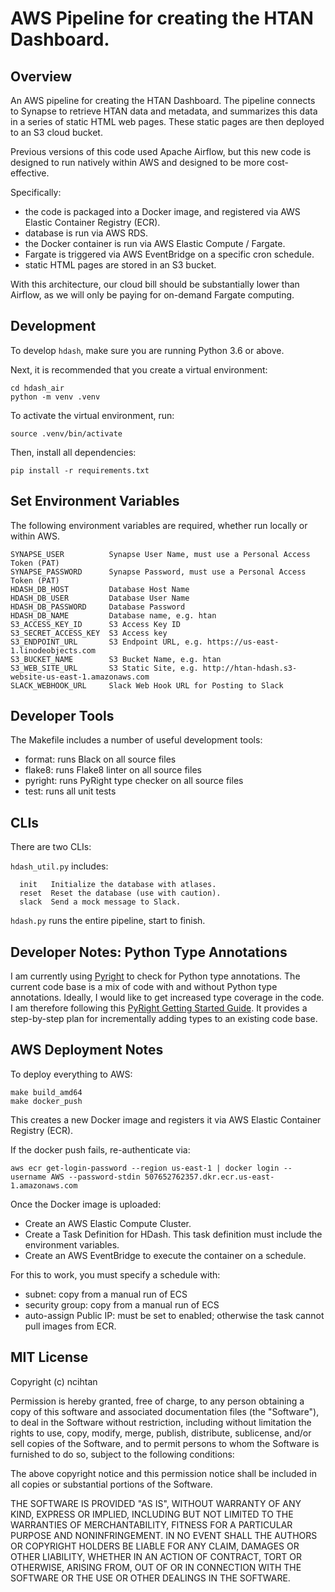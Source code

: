 # AWS Pipeline for creating the HTAN Dashboard.

## Overview

An AWS pipeline for creating the HTAN Dashboard.  The pipeline connects to Synapse to retrieve HTAN data and metadata, and summarizes this data in a series of static HTML web pages.  These static pages are then deployed to an S3 cloud bucket.

Previous versions of this code used Apache Airflow, but this new code is designed to run natively within AWS and designed to be more cost-effective.

Specifically:

* the code is packaged into a Docker image, and registered via AWS Elastic Container Registry (ECR).
* database is run via AWS RDS.
* the Docker container is run via AWS Elastic Compute / Fargate.
* Fargate is triggered via AWS EventBridge on a specific cron schedule.
* static HTML pages are stored in an S3 bucket.

With this architecture, our cloud bill should be substantially lower than Airflow, as we will only be paying for on-demand Fargate computing.

## Development

To develop ```hdash```, make sure you are running Python 3.6 or above.

Next, it is recommended that you create a virtual environment:

```
cd hdash_air
python -m venv .venv
```

To activate the virtual environment, run:

```
source .venv/bin/activate
```

Then, install all dependencies:

```
pip install -r requirements.txt
```

## Set Environment Variables

The following environment variables are required, whether run locally or within AWS.

```
SYNAPSE_USER          Synapse User Name, must use a Personal Access Token (PAT)
SYNAPSE_PASSWORD      Synapse Password, must use a Personal Access Token (PAT)
HDASH_DB_HOST         Database Host Name 
HDASH_DB_USER         Database User Name
HDASH_DB_PASSWORD     Database Password
HDASH_DB_NAME         Database name, e.g. htan
S3_ACCESS_KEY_ID      S3 Access Key ID
S3_SECRET_ACCESS_KEY  S3 Access key
S3_ENDPOINT_URL       S3 Endpoint URL, e.g. https://us-east-1.linodeobjects.com
S3_BUCKET_NAME        S3 Bucket Name, e.g. htan
S3_WEB_SITE_URL       S3 Static Site, e.g. http://htan-hdash.s3-website-us-east-1.amazonaws.com
SLACK_WEBHOOK_URL     Slack Web Hook URL for Posting to Slack
```

## Developer Tools

The Makefile includes a number of useful development tools:

* format:  runs Black on all source files
* flake8:  runs Flake8 linter on all source files
* pyright:  runs PyRight type checker on all source files
* test:  runs all unit tests

## CLIs

There are two CLIs:

```hdash_util.py``` includes:

```
  init   Initialize the database with atlases.
  reset  Reset the database (use with caution).
  slack  Send a mock message to Slack.
```

```hdash.py``` runs the entire pipeline, start to finish.


## Developer Notes:  Python Type Annotations

I am currently using [Pyright](https://github.com/microsoft/pyright) to check for Python type annotations.  The current code base is a mix of code with and without Python type annotations. Ideally, I would like to get increased type coverage in the code.  I am therefore following this [PyRight Getting Started Guide](https://microsoft.github.io/pyright/#/getting-started?id=_4-strict-typing).  It provides a step-by-step plan for incrementally adding types to an existing code base.

## AWS Deployment Notes

To deploy everything to AWS:

```
make build_amd64
make docker_push
```

This creates a new Docker image and registers it via AWS Elastic Container Registry (ECR).

If the docker push fails, re-authenticate via:

```
aws ecr get-login-password --region us-east-1 | docker login --username AWS --password-stdin 507652762357.dkr.ecr.us-east-1.amazonaws.com
```

Once the Docker image is uploaded:

* Create an AWS Elastic Compute Cluster.
* Create a Task Definition for HDash.  This task definition must include the environment variables.
* Create an AWS EventBridge to execute the container on a schedule.

For this to work, you must specify a schedule with:

* subnet:  copy from a manual run of ECS
* security group:  copy from a manual run of ECS
* auto-assign Public IP:  must be set to enabled;  otherwise the task cannot pull images from ECR.

## MIT License

Copyright (c) ncihtan

Permission is hereby granted, free of charge, to any person obtaining a copy
of this software and associated documentation files (the "Software"), to deal
in the Software without restriction, including without limitation the rights
to use, copy, modify, merge, publish, distribute, sublicense, and/or sell
copies of the Software, and to permit persons to whom the Software is
furnished to do so, subject to the following conditions:

The above copyright notice and this permission notice shall be included in all
copies or substantial portions of the Software.

THE SOFTWARE IS PROVIDED "AS IS", WITHOUT WARRANTY OF ANY KIND, EXPRESS OR
IMPLIED, INCLUDING BUT NOT LIMITED TO THE WARRANTIES OF MERCHANTABILITY,
FITNESS FOR A PARTICULAR PURPOSE AND NONINFRINGEMENT. IN NO EVENT SHALL THE
AUTHORS OR COPYRIGHT HOLDERS BE LIABLE FOR ANY CLAIM, DAMAGES OR OTHER
LIABILITY, WHETHER IN AN ACTION OF CONTRACT, TORT OR OTHERWISE, ARISING FROM,
OUT OF OR IN CONNECTION WITH THE SOFTWARE OR THE USE OR OTHER DEALINGS IN THE
SOFTWARE.
